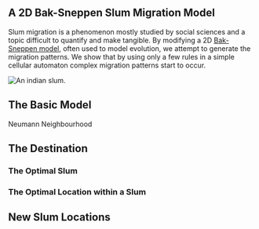 ## A 2D Bak-Sneppen Slum Migration Model

Slum migration is a phenomenon mostly studied by social sciences and a topic difficult to quantify and make tangible. By modifying a 2D [Bak-Sneppen model](https://en.wikipedia.org/wiki/Bak%E2%80%93Sneppen_model), often used to model evolution, we attempt to generate the migration patterns. We show that by using only a few rules in a simple cellular automaton complex migration patterns start to occur. 

![An indian slum.](https://familyincluded.com/wp-content/uploads/2016/07/17252250461_11094da4cd_k.jpg)

## The Basic Model

Neumann Neighbourhood

## The Destination

### The Optimal Slum

### The Optimal Location within a Slum

## New Slum Locations
